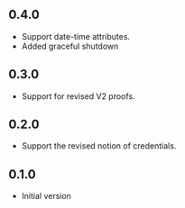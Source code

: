 ## 0.4.0

- Support date-time attributes.
- Added graceful shutdown

## 0.3.0

- Support for revised V2 proofs.

## 0.2.0

- Support the revised notion of credentials.

## 0.1.0

- Initial version
